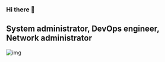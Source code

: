 ### Hi there 👋

## System administrator, DevOps engineer, Network administrator

![img](https://storage.yandexcloud.net/uuuuuno/github/uuuuuno-devops/image.png)
